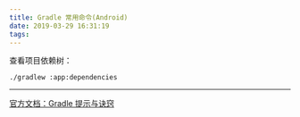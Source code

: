```yaml
---
title: Gradle 常用命令(Android)
date: 2019-03-29 16:31:19
tags:
---
```




查看项目依赖树：
```
./gradlew :app:dependencies
```


---

[官方文档：Gradle 提示与诀窍](https://developer.android.google.cn/studio/build/gradle-tips?hl=zh_cn)